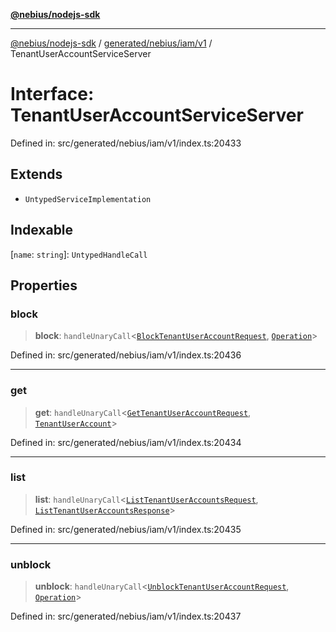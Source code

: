 [**@nebius/nodejs-sdk**](../../../../../README.md)

***

[@nebius/nodejs-sdk](../../../../../README.md) / [generated/nebius/iam/v1](../README.md) / TenantUserAccountServiceServer

# Interface: TenantUserAccountServiceServer

Defined in: src/generated/nebius/iam/v1/index.ts:20433

## Extends

- `UntypedServiceImplementation`

## Indexable

\[`name`: `string`\]: `UntypedHandleCall`

## Properties

### block

> **block**: `handleUnaryCall`\<[`BlockTenantUserAccountRequest`](BlockTenantUserAccountRequest.md), [`Operation`](../../../common/v1/interfaces/Operation.md)\>

Defined in: src/generated/nebius/iam/v1/index.ts:20436

***

### get

> **get**: `handleUnaryCall`\<[`GetTenantUserAccountRequest`](GetTenantUserAccountRequest.md), [`TenantUserAccount`](TenantUserAccount.md)\>

Defined in: src/generated/nebius/iam/v1/index.ts:20434

***

### list

> **list**: `handleUnaryCall`\<[`ListTenantUserAccountsRequest`](ListTenantUserAccountsRequest.md), [`ListTenantUserAccountsResponse`](ListTenantUserAccountsResponse.md)\>

Defined in: src/generated/nebius/iam/v1/index.ts:20435

***

### unblock

> **unblock**: `handleUnaryCall`\<[`UnblockTenantUserAccountRequest`](UnblockTenantUserAccountRequest.md), [`Operation`](../../../common/v1/interfaces/Operation.md)\>

Defined in: src/generated/nebius/iam/v1/index.ts:20437
